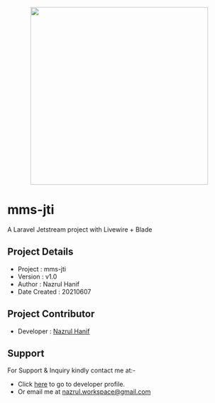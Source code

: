 <p align="center"><a href="https://jetstream.laravel.com/2.x/introduction.html" target="_blank"><img src="https://laravelnews.imgix.net/images/jetstream.png?ixlib=php-3.3.0" width="400"></a></p>

mms-jti
=================

A Laravel Jetstream project with Livewire + Blade

## Project Details
- Project : mms-jti
- Version : v1.0
- Author : Nazrul Hanif
- Date Created : 20210607

## Project Contributor
- Developer : [Nazrul Hanif](https://github.com/lordnaz)


## Support 

For Support & Inquiry kindly contact me at:-

- Click [here](https://github.com/lordnaz) to go to developer profile.
- Or email me at nazrul.workspace@gmail.com